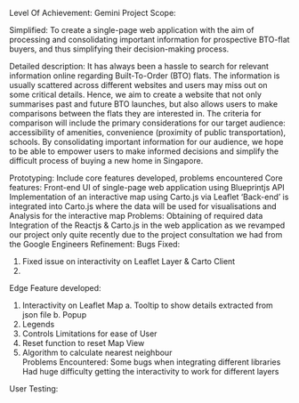 Level Of Achievement: Gemini
Project Scope:

Simplified:
To create a single-page web application with the aim of processing and consolidating important information for prospective BTO-flat buyers, and thus simplifying their decision-making process.

Detailed description:
It has always been a hassle to search for relevant information online regarding Built-To-Order (BTO) flats. The information is usually scattered across different websites and users may miss out on some critical details. Hence, we aim to create a website that not only summarises past and future BTO launches, but also allows users to make comparisons between the flats they are interested in.
The criteria for comparison will include the primary considerations for our target audience: accessibility of amenities, convenience (proximity of public transportation), schools. By consolidating important information for our audience, we hope to be able to empower users to make informed decisions and simplify the difficult process of buying a new home in Singapore.
 
Prototyping: Include core features developed, problems encountered
Core features:
Front-end UI of single-page web application using Blueprintjs API
Implementation of an interactive map using Carto.js via Leaflet
‘Back-end’ is integrated into Carto.js where the data will be used for visualisations and Analysis for the interactive map 
Problems:
Obtaining of required data
Integration of the Reactjs & Carto.js in the web application as we revamped our project only quite recently due to the project consultation we had from the Google Engineers
Refinement:
Bugs Fixed:
1.	Fixed issue on interactivity on Leaflet Layer & Carto Client
2.	 
Edge Feature developed:
1.	Interactivity on Leaflet Map
a.	Tooltip to show details extracted from json file
b.	Popup
2.	Legends
3.	Controls Limitations for ease of User
4.	Reset function to reset Map View
5.    Algorithm to calculate nearest neighbour  
Problems Encountered:
Some bugs when integrating different libraries
Had huge difficulty getting the interactivity to work for different layers


User Testing:
 


